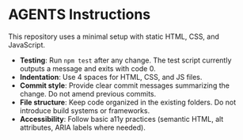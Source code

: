 # AGENTS Instructions

This repository uses a minimal setup with static HTML, CSS, and JavaScript.

- **Testing**: Run `npm test` after any change. The test script currently outputs a message and exits with code 0.
- **Indentation**: Use 4 spaces for HTML, CSS, and JS files.
- **Commit style**: Provide clear commit messages summarizing the change. Do not amend previous commits.
- **File structure**: Keep code organized in the existing folders. Do not introduce build systems or frameworks.
- **Accessibility**: Follow basic a11y practices (semantic HTML, alt attributes, ARIA labels where needed).

